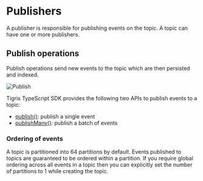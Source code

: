 # Publishers

A publisher is responsible for publishing events on the topic. A topic can
have one or more publishers.

## Publish operations

Publish operations send new events to the topic which are then persisted and
indexed.

![Publish](/img/publish.jpg)

Tigris TypeScript SDK provides the following two APIs to publish events
to a topic:

- [publish()](../typescript/events/publish_subscribe#publish-a-single-message):
  publish a single event
- [publishMany()](../typescript/events/publish_subscribe#publish-many-messages):
  publish a batch of events

### Ordering of events

A topic is partitioned into 64 partitions by default. Events published to
topics are guaranteed to be ordered within a partition. If you require
global ordering across all events in a topic then you can explicitly set the
number of partitions to 1 while creating the topic.
